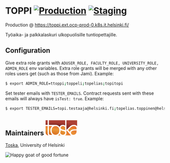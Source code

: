 # TOPPI [![Production](https://github.com/UniversityOfHelsinkiCS/toppi/actions/workflows/production.yml/badge.svg)](https://github.com/UniversityOfHelsinkiCS/toppi/actions/workflows/production.yml) [![Staging](https://github.com/UniversityOfHelsinkiCS/toppi/actions/workflows/staging.yml/badge.svg)](https://github.com/UniversityOfHelsinkiCS/toppi/actions/workflows/staging.yml)

Production @ https://toppi.ext.ocp-prod-0.k8s.it.helsinki.fi/

Työaika- ja palkkalaskuri ulkopuolisille tuntiopettajille.

## Configuration

Give extra role grants with `ADUSER_ROLE, FACULTY_ROLE, UNIVERSITY_ROLE, ADMIN_ROLE` env variables. Extra role grants will be merged with any other roles users get (such as those from Jami). Example:

```bash
$ export ADMIN_ROLE=ttoppi;toppeli;topelias;topitopi
```

Set tester emails with `TESTER_EMAILS`. Contract requests sent with these emails will always have `isTest: true`. Example:

```bash
$ export TESTER_EMAILS=topi.testaaja@helsinki.fi;topelias.toppinen@helsinki.fi
```

## Maintainers <img src=./public/toska13.png width=100px />

[Toska](https://toska.dev), University of Helsinki

<img src=https://em-content.zobj.net/source/animated-noto-color-emoji/356/goat_1f410.gif width=240px alt="Happy goat of good fortune" />

